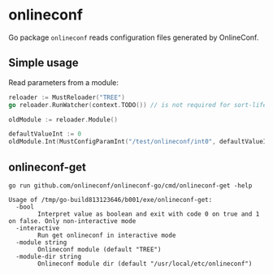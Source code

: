 # onlineconf

Go package `onlineconf` reads configuration files generated by OnlineConf.

## Simple usage

Read parameters from a module:
```go
reloader := MustReloader("TREE")
go reloader.RunWatcher(context.TODO()) // is not required for sort-life scripts. See Reloader examples for more sophisticated examples.

oldModule := reloader.Module()

defaultValueInt := 0
oldModule.Int(MustConfigParamInt("/test/onlineconf/int0", defaultValueInt))
```

## onlineconf-get

```
go run github.com/onlineconf/onlineconf-go/cmd/onlineconf-get -help

Usage of /tmp/go-build813123646/b001/exe/onlineconf-get:
  -bool
        Interpret value as boolean and exit with code 0 on true and 1 on false. Only non-interactive mode
  -interactive
        Run get onlineconf in interactive mode
  -module string
        Onlineconf module (default "TREE")
  -module-dir string
        Onlineconf module dir (default "/usr/local/etc/onlineconf")
```